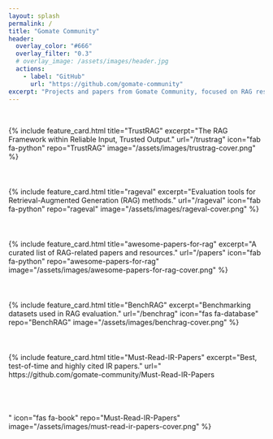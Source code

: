 ```yaml
---
layout: splash
permalink: /
title: "Gomate Community"
header:
  overlay_color: "#666"
  overlay_filter: "0.3"
  # overlay_image: /assets/images/header.jpg
  actions:
    - label: "GitHub"
      url: "https://github.com/gomate-community"
excerpt: "Projects and papers from Gomate Community, focused on RAG research, IR benchmarks, and trustworthy LLMs."
---
```


<style>
.card-grid {
  display: grid;
  grid-template-columns: repeat(auto-fit, minmax(300px, 1fr));
  gap: 1.5rem; /* 保持卡片之间的间距 */
  margin-top: 2rem;
}
.archive__item {
  border: 1px solid #eee;
  border-radius: 10px;
  overflow: hidden;
  background: #fff;
  transition: transform 0.2s, box-shadow 0.2s;
  /* 移除 height: 100%; 如果存在于此或内联样式中 */
}
.archive__item:hover {
  transform: translateY(-5px);
  box-shadow: 0 6px 10px rgba(0, 0, 0, 0.1);
}
.card-grid a {
  display: block;
  text-decoration: none;
  color: inherit;
  height: 100%; /* 确保链接占据整个卡片高度，如果卡片高度不同时有助于点击区域 */
}

/* 图片容器 */
.archive__item-image-container {
  height: 100px; /* 进一步减小图片容器高度，从 100px 减到 90px */
  overflow: hidden;
  /* 确保这里没有额外的 padding 或 margin */
}

/* 图片本身 */
.archive__item-image-container img {
  width: 100%;
  height: 100%; /* 确保图片完全填充容器 */
  object-fit: cover;
  display: block; /* 移除图片底部可能存在的额外空白 */
}

/* 文本内容区域 */
.archive__item-content {
  padding: 0em 1em 0.1em; /* 进一步减小上下内边距：上0em，下0.1em，左右1em */
  display: flex;
  flex-direction: column;
  justify-content: space-between; /* 保持内容垂直方向上的分布 */
}

.archive__item-title {
  margin-top: 0;
  margin-bottom: 0 em; /* 进一步减小标题底部边距 */
  font-size: 1.1em; /* 稍微减小字体大小，使其更紧凑 */
  line-height: 1.1; /* 进一步减小行高 */
  color: #333;
  word-break: break-word;
}

.archive__item-excerpt {
  margin-bottom: 0em; /* 进一步减小描述底部边距 */
  font-size: 0.85em; /* 稍微减小字体大小 */
  line-height: 1.1; /* 调整行高 */
  color: #555;
  display: -webkit-box;
  -webkit-line-clamp: 2; /* 保持最多显示2行 */
  -webkit-box-orient: vertical;
  overflow: hidden;
  text-overflow: ellipsis;
  flex-grow: 1; /* 让描述区域尽可能占据空间 */
}

.archive__item-stats { /* 星标和数字区域 */
  margin-top: 0em; /* 进一步减小顶部边距 */
  margin-bottom: 0; /* 移除底部边距 */
  font-size: 0.8em; /* 进一步减小字体大小 */
  color: #555;
  text-align: left;
}
</style>

<div class="card-grid">

{% include feature_card.html
    title="TrustRAG"
    excerpt="The RAG Framework within Reliable Input, Trusted Output."
    url="/trustrag"
    icon="fab fa-python"
    repo="TrustRAG"
    image="/assets/images/trustrag-cover.png"
%}

{% include feature_card.html
    title="rageval"
    excerpt="Evaluation tools for Retrieval-Augmented Generation (RAG) methods."
    url="/rageval"
    icon="fab fa-python"
    repo="rageval"
    image="/assets/images/rageval-cover.png"
%}

{% include feature_card.html
    title="awesome-papers-for-rag"
    excerpt="A curated list of RAG-related papers and resources."
    url="/papers"
    icon="fab fa-python"
    repo="awesome-papers-for-rag"
    image="/assets/images/awesome-papers-for-rag-cover.png"
%}

{% include feature_card.html
    title="BenchRAG"
    excerpt="Benchmarking datasets used in RAG evaluation."
    url="/benchrag"
    icon="fas fa-database"
    repo="BenchRAG"
    image="/assets/images/benchrag-cover.png"
%}

{% include feature_card.html
    title="Must-Read-IR-Papers"
    excerpt="Best, test-of-time and highly cited IR papers."
    url="https://github.com/gomate-community/Must-Read-IR-Papers"
    icon="fas fa-book"
    repo="Must-Read-IR-Papers"
    image="/assets/images/must-read-ir-papers-cover.png"
%}


</div>

<script>
fetch('/assets/data/repos.json')
  .then(res => res.json())
  .then(repos => {
    repos.forEach(repo => {
      const el = document.getElementById(`stats-${repo.name}`);
      if (el) {
        el.innerHTML = `⭐ ${repo.stargazers_count} &nbsp;&nbsp;| 🍴 ${repo.forks_count}`;
      }
    });
  });
</script>

